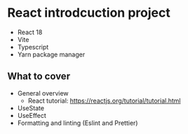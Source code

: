 # React introdcuction project 
- React 18 
- Vite
- Typescript
- Yarn package manager

## What to cover
- General overview
  - React tutorial: https://reactjs.org/tutorial/tutorial.html
- UseState
- UseEffect
- Formatting and linting (Eslint and Prettier)
